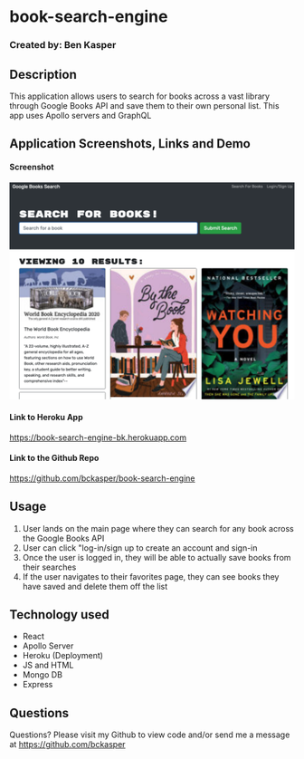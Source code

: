 # book-search-engine

### Created by: Ben Kasper

## Description
This application allows users to search for books across a vast library through Google Books API and save them to their own personal list. This app uses Apollo servers and GraphQL

## Application Screenshots, Links and Demo

#### Screenshot
![Screenshot of template example](book-search-screenshot.png)

#### Link to Heroku App
https://book-search-engine-bk.herokuapp.com

#### Link to the Github Repo
https://github.com/bckasper/book-search-engine


## Usage
1. User lands on the main page where they can search for any book across the Google Books API
2. User can click "log-in/sign up to create an account and sign-in
3. Once the user is logged in, they will be able to actually save books from their searches
4. If the user navigates to their favorites page, they can see books they have saved and delete them off the list


## Technology used
- React
- Apollo Server
- Heroku (Deployment)
- JS and HTML
- Mongo DB
- Express


## Questions
Questions? Please visit my Github to view code and/or send me a message at https://github.com/bckasper
